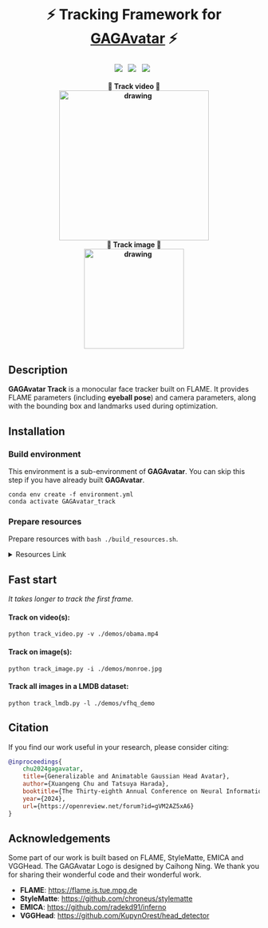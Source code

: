 <h1 align="center"><b>⚡️ Tracking Framework for <a href="https://github.com/xg-chu/GAGAvatar">GAGAvatar</a> ⚡️</b></h1>
<h3 align="center">
    <a href='https://arxiv.org/abs/2410.07971'><img src='https://img.shields.io/badge/ArXiv-PDF-red'></a> &nbsp; 
    <a href='https://xg-chu.site/project_gagavatar/'><img src='https://img.shields.io/badge/Project-Page-blue'></a> &nbsp; 
    <!-- <a href='https://www.youtube.com/watch?v=7A3DMaB6Zk0'><img src='https://img.shields.io/badge/Youtube-Video-red'></a> &nbsp;  -->
    <a href='https://github.com/xg-chu/GAGAvatar/'><img src='https://img.shields.io/badge/GAGAvatar-Code-red'></a> &nbsp; 
</h3>

<div align="center"> 
    <b>🚀 Track video 🚀</b> 
    <div align="center"> 
        <b><img src="./demos/track_obama.gif" alt="drawing" width="300"/></b>
    </div>
</div>
<div align="center"> 
    <b>🚅 Track image 🚅</b>
    <div align="center"> 
        <b><img src="./demos/track_monroe.jpg" alt="drawing" width="200"/></b>
    </div>
</div>


## Description
**GAGAvatar Track** is a monocular face tracker built on FLAME. It provides FLAME parameters (including **eyeball pose**) and camera parameters, along with the bounding box and landmarks used during optimization.

## Installation
### Build environment
This environment is a sub-environment of **GAGAvatar**. You can skip this step if you have already built **GAGAvatar**.

```
conda env create -f environment.yml
conda activate GAGAvatar_track
```

### Prepare resources
Prepare resources with ```bash ./build_resources.sh```.

<details>
<summary><span>Resources Link</span></summary>

*The models and resources are available at https://huggingface.co/xg-chu/GAGAvatar_track.*
</details>


## Fast start
*It takes longer to track the first frame.*

#### Track on video(s):
```
python track_video.py -v ./demos/obama.mp4
```

#### Track on image(s):
```
python track_image.py -i ./demos/monroe.jpg
```
#### Track all images in a LMDB dataset:
```
python track_lmdb.py -l ./demos/vfhq_demo
```

## Citation
If you find our work useful in your research, please consider citing:
```bibtex
@inproceedings{
    chu2024gagavatar,
    title={Generalizable and Animatable Gaussian Head Avatar},
    author={Xuangeng Chu and Tatsuya Harada},
    booktitle={The Thirty-eighth Annual Conference on Neural Information Processing Systems},
    year={2024},
    url={https://openreview.net/forum?id=gVM2AZ5xA6}
}
```

## Acknowledgements
Some part of our work is built based on FLAME, StyleMatte, EMICA and VGGHead. 
The GAGAvatar Logo is designed by Caihong Ning.
We thank you for sharing their wonderful code and their wonderful work.
- **FLAME**: https://flame.is.tue.mpg.de
- **StyleMatte**: https://github.com/chroneus/stylematte
- **EMICA**: https://github.com/radekd91/inferno
- **VGGHead**: https://github.com/KupynOrest/head_detector
